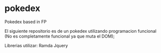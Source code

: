# pokedex
Pokedex based in FP

El siguiente repositorio es de un pokedex utilizando programacion funcional 
(No es completamente funcional ya que muta el DOM);




Librerias utilizar:
Ramda
Jquery 

